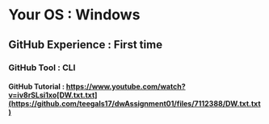 # Your OS : Windows
## GitHub Experience : First time
### GitHub Tool :  CLI
#### GitHub Tutorial : https://www.youtube.com/watch?v=iv8rSLsi1xo[DW.txt.txt](https://github.com/teegals17/dwAssignment01/files/7112388/DW.txt.txt)
